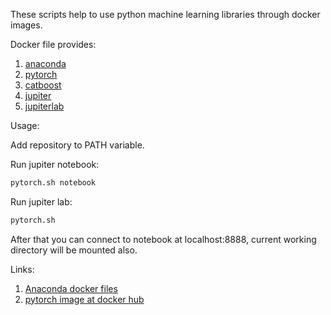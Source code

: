 These scripts help to use python machine learning libraries through docker images.

Docker file provides:
1. [anaconda](https://anaconda.org/anaconda/python)
2. [pytorch](https://pytorch.org)
3. [catboost](https://github.com/catboost/catboost)
4. [jupiter](http://jupyter.org/)
5. [jupiterlab](https://jupyterlab.readthedocs.io/en/stable/)

Usage:  

Add repository to PATH variable.

Run jupiter notebook:
```bash
pytorch.sh notebook
```
Run jupiter lab:
```bash
pytorch.sh
```

After that you can connect to notebook at localhost:8888, current working directory will be mounted also.

Links:
1. [Anaconda docker files](https://github.com/ContinuumIO/docker-images)
2. [pytorch image at docker hub](https://hub.docker.com/r/yantonov/pytorch/)
